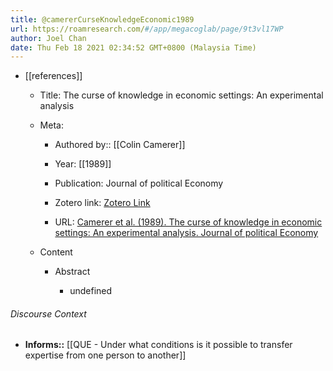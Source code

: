 ```yaml
---
title: @camererCurseKnowledgeEconomic1989
url: https://roamresearch.com/#/app/megacoglab/page/9t3vl17WP
author: Joel Chan
date: Thu Feb 18 2021 02:34:52 GMT+0800 (Malaysia Time)
---
```


- [[references]]

    - Title: The curse of knowledge in economic settings: An experimental analysis

    - Meta:

        - Authored by:: [[Colin Camerer]]

        - Year: [[1989]]

        - Publication: Journal of political Economy

        - Zotero link: [Zotero Link](zotero://select/items/7_5D3XQS7A)

        - URL: [Camerer et al. (1989). The curse of knowledge in economic settings: An experimental analysis. Journal of political Economy](undefined)

    - Content

        - Abstract

            - undefined

###### Discourse Context

- **Informs::** [[QUE - Under what conditions is it possible to transfer expertise from one person to another]]
